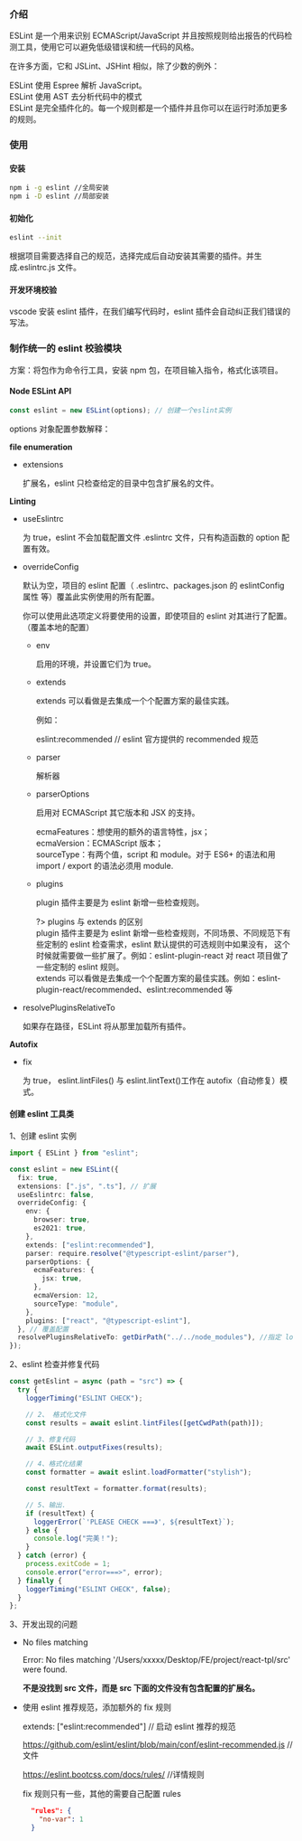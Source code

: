 ### 介绍

ESLint 是一个用来识别 ECMAScript/JavaScript 并且按照规则给出报告的代码检测工具，使用它可以避免低级错误和统一代码的风格。

在许多方面，它和 JSLint、JSHint 相似，除了少数的例外：

ESLint 使用 Espree 解析 JavaScript。  
ESLint 使用 AST 去分析代码中的模式  
ESLint 是完全插件化的。每一个规则都是一个插件并且你可以在运行时添加更多的规则。

### 使用

#### 安装

```zsh
npm i -g eslint //全局安装
npm i -D eslint //局部安装
```

#### 初始化

```zsh
eslint --init
```

根据项目需要选择自己的规范，选择完成后自动安装其需要的插件。并生成.eslintrc.js 文件。

#### 开发环境校验

vscode 安装 eslint 插件，在我们编写代码时，eslint 插件会自动纠正我们错误的写法。

### 制作统一的 eslint 校验模块

方案：将包作为命令行工具，安装 npm 包，在项目输入指令，格式化该项目。

#### Node ESLint API

```ts
const eslint = new ESLint(options); // 创建一个eslint实例
```

options 对象配置参数解释：

**file enumeration**

- extensions

  扩展名，eslint 只检查给定的目录中包含扩展名的文件。

**Linting**

- useEslintrc

  为 true，eslint 不会加载配置文件 .eslintrc 文件，只有构造函数的 option 配置有效。

- overrideConfig

  默认为空，项目的 eslint 配置（ .eslintrc、packages.json 的 eslintConfig 属性 等）覆盖此实例使用的所有配置。

  你可以使用此选项定义将要使用的设置，即使项目的 eslint 对其进行了配置。（覆盖本地的配置）

  - env

    启用的环境，并设置它们为 true。

  - extends

    extends 可以看做是去集成一个个配置方案的最佳实践。

    例如：

    eslint:recommended // eslint 官方提供的 recommended 规范

  - parser

    解析器

  - parserOptions

    启用对 ECMAScript 其它版本和 JSX 的支持。

    ecmaFeatures：想使用的额外的语言特性，jsx；  
    ecmaVersion：ECMAScript 版本；  
    sourceType：有两个值，script 和 module。对于 ES6+ 的语法和用 import / export 的语法必须用 module.

  - plugins

    plugin 插件主要是为 eslint 新增一些检查规则。

    ?> plugins 与 extends 的区别  
    plugin 插件主要是为 eslint 新增一些检查规则，不同场景、不同规范下有些定制的 eslint 检查需求，eslint 默认提供的可选规则中如果没有，
    这个时候就需要做一些扩展了。例如：eslint-plugin-react 对 react 项目做了一些定制的 eslint 规则。  
    extends 可以看做是去集成一个个配置方案的最佳实践。例如：eslint-plugin-react/recommended、eslint:recommended 等

- resolvePluginsRelativeTo

  如果存在路径，ESLint 将从那里加载所有插件。

**Autofix**

- fix

  为 true， eslint.lintFiles() 与 eslint.lintText()工作在 autofix（自动修复）模式。

#### 创建 eslint 工具类

<!-- https://eslint.org/docs/latest/developer-guide/nodejs-api -->

1、创建 eslint 实例

```ts
import { ESLint } from "eslint";

const eslint = new ESLint({
  fix: true,
  extensions: [".js", ".ts"], // 扩展
  useEslintrc: false,
  overrideConfig: {
    env: {
      browser: true,
      es2021: true,
    },
    extends: ["eslint:recommended"],
    parser: require.resolve("@typescript-eslint/parser"),
    parserOptions: {
      ecmaFeatures: {
        jsx: true,
      },
      ecmaVersion: 12,
      sourceType: "module",
    },
    plugins: ["react", "@typescript-eslint"],
  }, // 覆盖配置
  resolvePluginsRelativeTo: getDirPath("../../node_modules"), //指定 loader 加载路径
});
```

2、eslint 检查并修复代码

```ts
const getEslint = async (path = "src") => {
  try {
    loggerTiming("ESLINT CHECK");

    // 2、 格式化文件
    const results = await eslint.lintFiles([getCwdPath(path)]);

    // 3、修复代码
    await ESLint.outputFixes(results);

    // 4、格式化结果
    const formatter = await eslint.loadFormatter("stylish");

    const resultText = formatter.format(results);

    // 5、输出.
    if (resultText) {
      loggerError(`'PLEASE CHECK ===》', ${resultText}`);
    } else {
      console.log("完美！");
    }
  } catch (error) {
    process.exitCode = 1;
    console.error("error===>", error);
  } finally {
    loggerTiming("ESLINT CHECK", false);
  }
};
```

3、开发出现的问题

- No files matching

  Error: No files matching '/Users/xxxxx/Desktop/FE/project/react-tpl/src' were found.

  **不是没找到 src 文件，而是 src 下面的文件没有包含配置的扩展名。**

- 使用 eslint 推荐规范，添加额外的 fix 规则

  extends: ["eslint:recommended"] // 启动 eslint 推荐的规范

  https://github.com/eslint/eslint/blob/main/conf/eslint-recommended.js // 文件

  https://eslint.bootcss.com/docs/rules/ //详情规则

  fix 规则只有一些，其他的需要自己配置 rules

  ```json
    "rules": {
      "no-var": 1
    }
  ```
